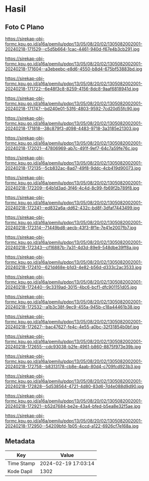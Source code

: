 # Hasil

## Foto C Plano

https://sirekap-obj-formc.kpu.go.id/a16a/pemilu/pdpr/13/05/08/20/02/1305082002001-20240218-171529--c5d5b664-1cac-4461-940d-f67e4b3cb291.jpg

https://sirekap-obj-formc.kpu.go.id/a16a/pemilu/pdpr/13/05/08/20/02/1305082002001-20240218-171604--a3ebeebc-e8d6-4550-b8d4-675bf53883bd.jpg

https://sirekap-obj-formc.kpu.go.id/a16a/pemilu/pdpr/13/05/08/20/02/1305082002001-20240218-171722--6e48f3c8-8259-4156-8dc8-9aaf6818941d.jpg

https://sirekap-obj-formc.kpu.go.id/a16a/pemilu/pdpr/13/05/08/20/02/1305082002001-20240218-171747--bd240e01-53f6-4803-9592-7cd20d55fc90.jpg

https://sirekap-obj-formc.kpu.go.id/a16a/pemilu/pdpr/13/05/08/20/02/1305082002001-20240218-171818--38c879f3-d098-4483-9718-3a3185e21303.jpg

https://sirekap-obj-formc.kpu.go.id/a16a/pemilu/pdpr/13/05/08/20/02/1305082002001-20240218-172021--47806969-ab7c-491f-9ef7-64c7a59fe76c.jpg

https://sirekap-obj-formc.kpu.go.id/a16a/pemilu/pdpr/13/05/08/20/02/1305082002001-20240218-172135--5cb832ac-8ad7-49f8-9ddc-4cb419d90073.jpg

https://sirekap-obj-formc.kpu.go.id/a16a/pemilu/pdpr/13/05/08/20/02/1305082002001-20240218-172209--64b1d3ad-3f46-4c4d-8c99-fb69f2b789f8.jpg

https://sirekap-obj-formc.kpu.go.id/a16a/pemilu/pdpr/13/05/08/20/02/1305082002001-20240218-172241--ed832a6a-dd62-432c-bd8f-3dfaf7443499.jpg

https://sirekap-obj-formc.kpu.go.id/a16a/pemilu/pdpr/13/05/08/20/02/1305082002001-20240218-172314--71449bd8-aecb-43f3-8f1e-7e41e2007fb7.jpg

https://sirekap-obj-formc.kpu.go.id/a16a/pemilu/pdpr/13/05/08/20/02/1305082002001-20240218-172343--cf16887b-7a31-4d3d-89e9-548dbe39ff8a.jpg

https://sirekap-obj-formc.kpu.go.id/a16a/pemilu/pdpr/13/05/08/20/02/1305082002001-20240218-172410--621d468e-b1d3-4e82-b56d-d333c2ac3533.jpg

https://sirekap-obj-formc.kpu.go.id/a16a/pemilu/pdpr/13/05/08/20/02/1305082002001-20240218-172440--9c3319ad-3015-4bc6-bcf1-dfc901151d05.jpg

https://sirekap-obj-formc.kpu.go.id/a16a/pemilu/pdpr/13/05/08/20/02/1305082002001-20240218-172532--a1b3c38f-9ec9-455a-945b-c18a44461b38.jpg

https://sirekap-obj-formc.kpu.go.id/a16a/pemilu/pdpr/13/05/08/20/02/1305082002001-20240218-172627--bac47627-fe4c-4e55-a0bc-32f31854b0bf.jpg

https://sirekap-obj-formc.kpu.go.id/a16a/pemilu/pdpr/13/05/08/20/02/1305082002001-20240218-172655--cdc93038-b2fe-4961-b860-8875f973e39b.jpg

https://sirekap-obj-formc.kpu.go.id/a16a/pemilu/pdpr/13/05/08/20/02/1305082002001-20240218-172758--b8313178-cb8e-4aab-80d4-c709fcd923b3.jpg

https://sirekap-obj-formc.kpu.go.id/a16a/pemilu/pdpr/13/05/08/20/02/1305082002001-20240218-172828--5d538564-4721-4d80-83d6-7d4e088d9d90.jpg

https://sirekap-obj-formc.kpu.go.id/a16a/pemilu/pdpr/13/05/08/20/02/1305082002001-20240218-172921--b52d7684-be2e-43a4-bfed-b5ea8e32f5ae.jpg

https://sirekap-obj-formc.kpu.go.id/a16a/pemilu/pdpr/13/05/08/20/02/1305082002001-20240218-172950--54209bfd-1b05-4ccd-a122-6926cf7e168a.jpg


## Metadata

| Key        | Value               |
| ---------- | ------------------- |
| Time Stamp | 2024-02-19 17:03:14 |
| Kode Dapil | 1302                |



